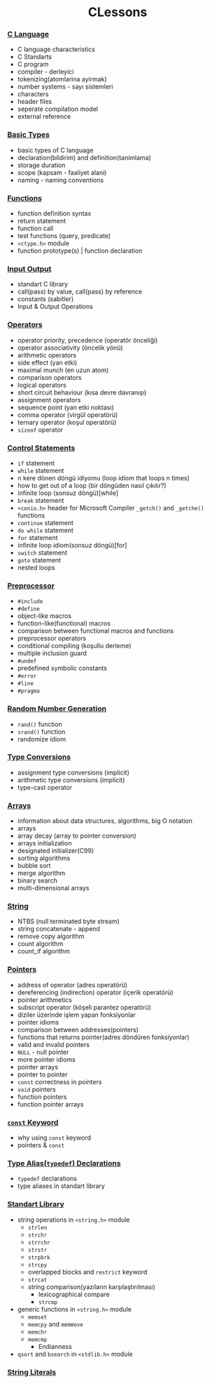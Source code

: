 <h1 align="center"> CLessons </h1>

### [C Language](https://github.com/UPinar/CLessons/tree/master/c_language) 
  - C language characteristics
  - C Standarts
  - C program
  - compiler - derleyici
  - tokenizing(atomlarina ayirmak)
  - number systems - sayı sistemleri
  - characters
  - header files
  - seperate compilation model
  - external reference

### [Basic Types](https://github.com/UPinar/CLessons/tree/master/basic_types)
  - basic types of C language
  - declaration(bildirim) and definition(tanimlama)
  - storage duration
  - scope (kapsam - faaliyet alani)
  - naming - naming conventions

### [Functions](https://github.com/UPinar/CLessons/tree/master/functions)
  - function definition syntax
  - return statement
  - function call
  - test functions (query, predicate)
  - `<ctype.h>` module
  - function prototype(s) | function declaration

### [Input Output](https://github.com/UPinar/CLessons/tree/master/input_output)
  - standart C library
  - call(pass) by value, call(pass) by reference
  - constants (sabitler) 
  - Input & Output Operations

### [Operators](https://github.com/UPinar/CLessons/tree/master/operators)
  - operator priority, precedence (operatör önceliği)
  - operator associativity (öncelik yönü)
  - arithmetic operators
  - side effect (yan etki)
  - maximal munch (en uzun atom)
  - comparison operators
  - logical operators
  - short circuit behaviour (kısa devre davranışı)
  - assignment operators
  - sequence point (yan etki noktası)
  - comma operator (virgül operatörü)
  - ternary operator (koşul operatörü)
  - `sizeof` operator

### [Control Statements](https://github.com/UPinar/CLessons/tree/master/control_statements)
  - `if` statement
  - `while` statement
  - n kere dönen döngü idiyomu (loop idiom that loops n times)
  - how to get out of a loop (bir döngüden nasıl çıkılır?)
  - infinite loop (sonsuz döngü)[while]
  - `break` statement
  - `<conio.h>` header for Microsoft Compiler `_getch()` and `_getche()` functions
  - `continue` statement
  - `do while` statement
  - `for` statement
  - infinite loop idiom(sonsuz döngü)[for]
  - `switch` statement
  - `goto` statement
  - nested loops

### [Preprocessor](https://github.com/UPinar/CLessons/tree/master/preprocessor)
  - `#include`
  - `#define`
  - object-like macros
  - function-like(functional) macros
  - comparison between functional macros and functions
  - preprocessor operators
  - conditional compiling (koşullu derleme)
  - multiple inclusion guard
  - `#undef`
  - predefined symbolic constants
  - `#error`
  - `#line`
  - `#pragma`

### [Random Number Generation](https://github.com/UPinar/CLessons/tree/master/random_number_generation)
  - `rand()` function
  - `srand()` function
  - randomize idiom

### [Type Conversions](https://github.com/UPinar/CLessons/tree/master/type_conversions)
  - assignment type conversions (implicit)
  - arithmetic type conversions (implicit)
  - type-cast operator

### [Arrays](https://github.com/UPinar/CLessons/tree/master/arrays)
  - information about data structures, algorithms, big O notation
  - arrays
  - array decay (array to pointer conversion)
  - arrays initialization
  - designated initializer(C99)
  - sorting algorithms 
  - bubble sort
  - merge algorithm 
  - binary search
  - multi-dimensional arrays

### [String](https://github.com/UPinar/CLessons/tree/master/string)
  - NTBS (null terminated byte stream)
  - string concatenate - append
  - remove copy algorithm
  - count algorithm
  - count_if algorithm

### [Pointers](https://github.com/UPinar/CLessons/tree/master/pointers)
  - address of operator (adres operatörü)
  - dereferencing (indirection) operator (içerik operatörü)
  - pointer arithmetics
  - subscript operator (köşeli parantez operatörü)
  - diziler üzerinde işlem yapan fonksiyonlar
  - pointer idioms
  - comparison between addresses(pointers)
  - functions that returns pointer(adres döndüren fonksiyonlar)
  - valid and invalid pointers
  - `NULL` - null pointer 
  - more pointer idioms
  - pointer arrays
  - pointer to pointer
  - `const` correctness in pointers
  - `void` pointers
  - function pointers
  - function pointer arrays
  
### [`const` Keyword](https://github.com/UPinar/CLessons/tree/master/const_keyword)
  - why using `const` keyword
  - pointers & `const`
  
### [Type Alias(`typedef`) Declarations](https://github.com/UPinar/CLessons/tree/master/typedef_declarations)
  - `typedef` declarations
  - type aliases in standart library

### [Standart Library](https://github.com/UPinar/CLessons/tree/master/standart_library)
  - string operations in `<string.h>` module
    - `strlen` 
    - `strchr` 
    - `strrchr`
    - `strstr`
    - `strpbrk`
    - `strcpy`
    - overlapped blocks and `restrict` keyword
    - `strcat`
    - string comparison(yazıların karşılaştırılması)
      - lexicographical compare
      - `strcmp`
  - generic functions in `<string.h>` module
    - `memset`
    - `memcpy` and `memmove`
    - `memchr`
    - `memcmp`
      - Endianness
  - `qsort` and `bsearch` in `<stdlib.h>` module
  
### [String Literals](https://github.com/UPinar/CLessons/tree/master/string_literals)

